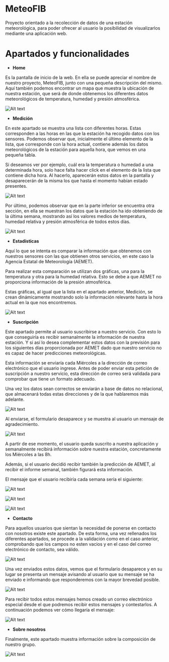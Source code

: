 # MeteoFIB

Proyecto orientado a la recolección de datos de una estación meteorológica, para poder ofrecer al usuario la posibilidad de visualizarlos mediante una aplicación web.

# Apartados y funcionalidades
- **Home**

Es la pantalla de inicio de la web. En ella se puede apreciar el nombre de nuestro proyecto, MeteoFIB, junto con una pequeña descripción del mismo. Aquí también podemos encontrar un mapa que muestra la ubicación de nuestra estación, que será de donde obtenemos los diferentes datos meteorológicos de temperatura, humedad y presión atmosférica.

![Alt text](/static/img/home.png?raw=true "Apartado Home")



- **Medición**

En este apartado se muestra una lista con diferentes horas. Estas corresponden a las horas en las que la estación ha recogido datos con los sensores. Podemos observar que, inicialmente el último elemento de la lista, que corresponde con la hora actual, contiene además los datos meteorológicos de la estación para aquella hora, que vemos en una pequeña tabla.

Si deseamos ver por ejemplo, cuál era la temperatura o humedad a una determinada hora, solo hace falta hacer click en el elemento de la lista que contiene dicha hora. Al hacerlo, aparecerán estos datos en la pantalla y desaparecerán de la misma los que hasta el momento habían estado presentes.

![Alt text](/static/img/1.png?raw=true "Apartado Medicion")

Por último, podemos observar que en la parte inferior se encuentra otra sección, en ella se muestran los datos que la estación ha ido obteniendo de la última semana, mostrando así los valores medios de temperatura, humedad relativa y presión atmosférica de todos estos días.

![Alt text](/static/img/2.png?raw=true "Apartado Medicion")




- **Estadísticas**

Aquí lo que se intenta es comparar la información que obtenemos con nuestros sensores con las que obtienen otros servicios, en este caso la Agencia Estatal de Meteorología (AEMET). 

Para realizar esta comparación se utilizan dos gráficas, una para la temperatura y otra para la humedad relativa. Esto se debe a que AEMET no proporciona información de la presión atmosférica.

Estas gráficas, al igual que la lista en el apartado anterior, Medición, se crean dinámicamente mostrando solo la información relevante hasta la hora actual en la que nos encontremos.

![Alt text](/static/img/3.png?raw=true "Apartado Estadísticas")




- **Suscripción**

Este apartado permite al usuario suscribirse a nuestro servicio. Con esto lo que conseguiría es recibir semanalmente la información de nuestra estación. Y si así lo desea complementar estos datos con la previsión para los siguientes días proporcionada por AEMET dado que nuestro servicio no es capaz de hacer predicciones meteorológicas.

Esta información se enviaría cada Miércoles a la dirección de correo electrónico que el usuario ingrese. Antes de poder enviar esta petición de suscripción a nuestro servicio, esta dirección de correo será validada para comprobar que tiene un formato adecuado.

Una vez los datos sean correctos se enviarán a base de datos no relacional, que almacenará todas estas direcciones y de la que hablaremos más adelante.

![Alt text](/static/img/sub1.png?raw=true "Apartado Suscripción")


Al enviarse, el formulario desaparece y se muestra al usuario un mensaje de agradecimiento.

![Alt text](/static/img/sub2.png?raw=true "Apartado Mensaje de suscripción finalizada")

A partir de ese momento, el usuario queda suscrito a nuestra aplicación y semanalmente recibirá información sobre nuestra estación, concretamente los Miércoles a las 8h.

Además, si el usuario decidió recibir también la predicción de AEMET, al recibir el informe semanal, también figurará esta información.

El mensaje que el usuario recibiría cada semana sería el siguiente:

![Alt text](/static/img/sub3.png?raw=true "Informe semanal de MeteoFIB")


![Alt text](/static/img/4.png?raw=true "Información de suscripción")


![Alt text](/static/img/sub5.png?raw=true "Mensaje de cancelación de suscripción")




- **Contacto**

Para aquellos usuarios que sientan la necesidad de ponerse en contacto con nosotros existe este apartado. De esta forma, una vez rellenados los diferentes apartados, se procede a la validación como en el caso anterior, comprobando que los campos no esten vacios y en el caso del correo electrónico de contacto, sea válido.

![Alt text](/static/img/contacto.png?raw=true "Apartado Contacto")


Una vez enviados estos datos, vemos que el formulario desaparece y en su lugar se presenta un mensaje avisando al usuario que su mensaje se ha enviado e informando que responderemos con la mayor brevedad posible. 

![Alt text](/static/img/contacto2-cut.png?raw=true "Mensaje de envío correcto")



Para recibir todos estos mensajes hemos creado un correo electrónico especial desde el que podremos recibir estos mensajes y contestarlos. A continuación podemos ver cómo llegaría el mensaje:

![Alt text](/static/img/contacto3.png?raw=true "Mensaje recibido")




- **Sobre nosotros**

Finalmente, este apartado muestra información sobre la composición de nuestro grupo.

![Alt text](/static/img/nosotros.png?raw=true "Apartado Sobre Nosotros")
